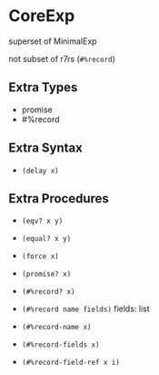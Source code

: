 # CoreExp

superset of MinimalExp

not subset of r7rs (`#%record`)

## Extra Types

+ promise
+ #%record

## Extra Syntax

+ `(delay x)`

## Extra Procedures

+ `(eqv? x y)`
+ `(equal? x y)`

+ `(force x)`
+ `(promise? x)`

+ `(#%record? x)`
+ `(#%record name fields)` fields: list
+ `(#%record-name x)`
+ `(#%record-fields x)`
+ `(#%record-field-ref x i)`
